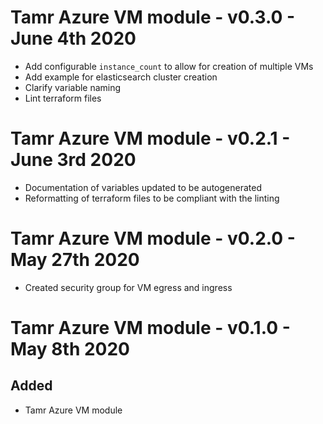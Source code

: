 # Tamr Azure VM module - v0.3.0 - June 4th 2020
* Add configurable `instance_count` to allow for creation of multiple VMs
* Add example for elasticsearch cluster creation
* Clarify variable naming
* Lint terraform files
# Tamr Azure VM module - v0.2.1 - June 3rd 2020
* Documentation of variables updated to be autogenerated
* Reformatting of terraform files to be compliant with the linting
# Tamr Azure VM module - v0.2.0 - May 27th 2020
* Created security group for VM egress and ingress
# Tamr Azure VM module - v0.1.0 - May 8th 2020
## Added
* Tamr Azure VM module

